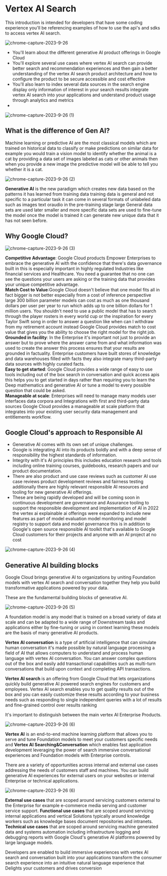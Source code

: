# Vertex AI Search

This introduction is intended for developers that have some coding experience you'll be referencing examples of how to use the api's and sdks to access vertex AI search.

![chrome-capture-2023-9-26](https://github.com/ngchub/Google-Cloud-Workshops/assets/28653377/546248b5-60cf-4a73-8eb6-766ea2d7165f)

   - You'll learn about the different generative AI product offerings in Google Cloud
   - You'll explore several use cases where vertex AI search can provide better search and recommendation experiences and then gain a better understanding of the vertex AI search product architecture and how to configure the product to be secure accessible and cost effective
   - You'll also learn to index several data sources in the search engine display only information of interest in your search results integrate vertex AI search into your applications and understand product usage through analytics and metrics
   - 
![chrome-capture-2023-9-26 (1)](https://github.com/ngchub/Google-Cloud-Workshops/assets/28653377/9868829c-0d6f-45b1-8d17-3f2e473351be)

## What is the difference of Gen AI?

Machine learning or predictive AI are the most classical models which are trained on historical data to classify or make predictions on similar data for example you would train a vision model to identify whether the animal is a cat by providing a data set of images labeled as cats or other animals then when you provide a new image the predictive model will be able to tell you whether it is a cat.

![chrome-capture-2023-9-26 (2)](https://github.com/ngchub/Google-Cloud-Workshops/assets/28653377/62dc2230-aea4-4976-bbd0-fbe57ef04cfe)


**Generative AI** is the new paradigm which creates new data based on the patterns it has learned from training data training data is general and not specific to a particular task it can come in several formats of unlabeled data such as images text oraudio in the pre-training stage large General data sets are used later smaller and more specific data sets are used to fine-tune the model once the model is trained it can generate new unique data that it has not seen before.

## Why Google Cloud?

![chrome-capture-2023-9-26 (3)](https://github.com/ngchub/Google-Cloud-Workshops/assets/28653377/798cc1cc-49d7-4e3d-9057-2ac4443fcc62)

**Competitive Advantage**: Google Cloud products Empower Enterprises to embrace the generative AI with the confidence that there's data governance built in this is especially important in highly regulated Industries like financial services and Healthcare. You need a guarantee that no one can see the questions your users are asking or the training data that provides your unique competitive advantage. <br/>
**Match Cost to Value**:Google Cloud doesn't believe that one model fits all in fact bigger is not better especially from a cost of inference perspective large 300 billion parameter models can cost as much as one thousand dollars per user per year to run which adds up to one billion dollars for 1 million users. You shouldn't need to use a public model that has to search through the player rosters in every world cup or the inspiration for every Taylor Swift song in order to answer a question like when can I withdraw from my retirement account instead Google Cloud provides match to cost value that gives you the ability to choose the right model for the right job. <br/>
**Grounded in facility**: In the Enterprise it's important not just to provide an answer but to prove where the answer came from and what information was used to create the answer this process ensures that your results are grounded in factuality. Enterprise customers have built stores of knowledge and data warehouses filled with facts they also integrate many third-party data sources with highly curated facts. <br/>
**Easy to get started**: Google Cloud provides a wide range of easy to use tools including out of the box search in conversation and quick access apis this helps you to get started in days rather than requiring you to learn the Deep mathematics and generative AI or tune a model to every possible question that could be asked.<br/>
**Manageable at scale**: Enterprises will need to manage many models user interfaces data corpora and Integrations with first and third-party data sources Google Cloud provides a manageable at scale platform that integrates into your existing user security data management and entitlements workflow. <br/>

## Google Cloud's approach to Responsible AI

   - Generative AI comes with its own set of unique challenges.
   - Google is integrating AI into its products boldly and with a deep sense of responsibility the highest standards of information.
   - Integrity with it's AI principles this includes education research and tools including online training courses, guidebooks, research papers and our product documentation.
   - There are also product and use case reviews such as customer AI use case reviews product development reviews and fairness testing additionally there are highly relevant responsible AI resources and tooling for new generative AI offerings.
   - These are being rapidly developed and will be coming soon in continuous development are governance and Assurance tooling to support the responsible development and implementation of AI in 2022 the vertex ai explainable ai offerings were expanded to include new features as part of model evaluation model monitoring and model registry to support data and model governance this is in addition to Google's open source responsible AI toolkit that's available to Google Cloud customers for their projects and anyone with an AI project at no cost

![chrome-capture-2023-9-26 (4)](https://github.com/ngchub/Google-Cloud-Workshops/assets/28653377/4eaab27a-2f5f-4ba0-8e8a-54a401505969)

## Generative AI building blocks

Google Cloud brings generative AI to organizations by uniting Foundation models with vertex AI search and conversation together they help you build transformative applications powered by your data.

These are the fundamental building blocks of generative AI.

![chrome-capture-2023-9-26 (5)](https://github.com/ngchub/Google-Cloud-Workshops/assets/28653377/b1f33349-39b7-4de4-9c35-886dae946216)

A foundation model is any model that is trained on a broad variety of data at scale and can be adapted to a wide range of Downstream tasks and applications either by fine-tuning or using in context learning these models are the basis of many generative AI products. 

**Vertex AI conversation** is a type of artificial intelligence that can simulate human conversation it's made possible by natural language processing a field of AI that allows computers to understand and process human language with vertex AI conversation. You can answer complex questions out of the box and easily add transactional capabilities such as multi-turn conversations that build upon context and completing API transactions. 

**Vertex AI search** is an offering from Google Cloud that lets organizations quickly build generative AI powered search engines for customers and employees. Vertex AI search enables you to get quality results out of the box and you can easily customize these results according to your business needs such as responding to single independent queries with a lot of results and fine-grained control over results ranking 

It's important to distinguish between the main vertex AI Enterprise Products. 

![chrome-capture-2023-9-26 (6)](https://github.com/ngchub/Google-Cloud-Workshops/assets/28653377/2a85b6b2-cd93-490c-9de9-77e6e36ca5ef)

**Vertex AI** is an end-to-end machine learning platform that allows you to serve and tune Foundation models to meet your customers specific needs and **Vertex AI Searching&Conversation** which enables fast application development leveraging the power of search immersive conversational experiences and Foundation models with Enterprise controls. 

There are a variety of opportunities across internal and external use cases addressing the needs of customers staff and machines. You can build generative AI experiences for external users on your websites or internal Enterprise or technical applications.

![chrome-capture-2023-9-26 (6)](https://github.com/ngchub/Google-Cloud-Workshops/assets/28653377/2a85b6b2-cd93-490c-9de9-77e6e36ca5ef)

**External use cases** that are scoped around servicing customers external to the Enterprise for example e-commerce media serving and customer service support. 
**Functional use cases** that are scoped around servicing internal applications and vertical Solutions typically around knowledge workers such as knowledge bases document repositories and intranets. 
**Technical use cases** that are scoped around servicing machine generated data and systems automation including infrastructure logging and debugging reports with Google Cloud's generative AI platforms powered by large language models.

Developers are enabled to build immersive experiences with vertex AI search and conversation built into your applications transform the consumer search experience into an intuitive natural language experience that Delights your customers and drives conversion









